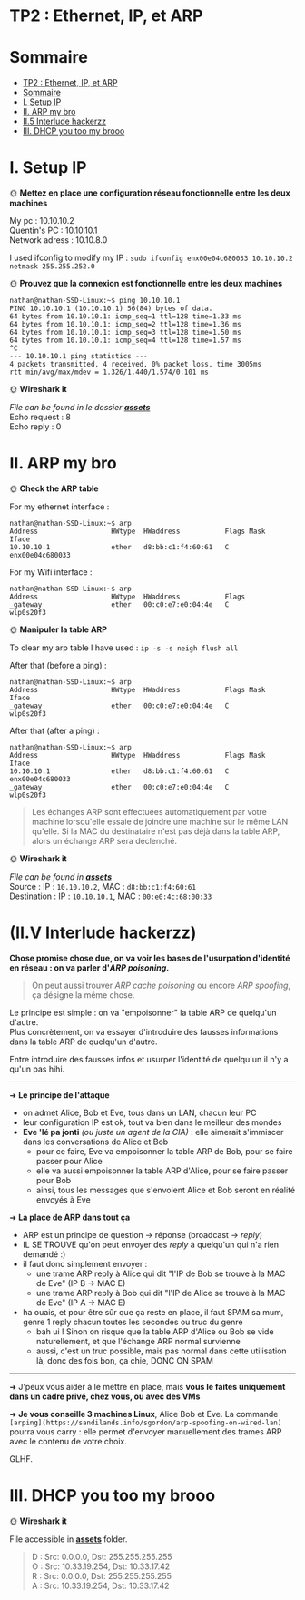 # **TP2 : Ethernet, IP, et ARP**

# Sommaire

- [TP2 : Ethernet, IP, et ARP](#tp2--ethernet-ip-et-arp)
- [Sommaire](#sommaire)
- [I. Setup IP](#i-setup-ip)
- [II. ARP my bro](#ii-arp-my-bro)
- [II.5 Interlude hackerzz](#ii5-interlude-hackerzz)
- [III. DHCP you too my brooo](#iii-dhcp-you-too-my-brooo)

# I. Setup IP

🌞 **Mettez en place une configuration réseau fonctionnelle entre les deux machines**

My pc : 10.10.10.2  
Quentin's PC : 10.10.10.1  
Network adress : 10.10.8.0  

I used ifconfig to modify my IP : `sudo ifconfig enx00e04c680033 10.10.10.2 netmask 255.255.252.0`  

🌞 **Prouvez que la connexion est fonctionnelle entre les deux machines**

```
nathan@nathan-SSD-Linux:~$ ping 10.10.10.1
PING 10.10.10.1 (10.10.10.1) 56(84) bytes of data.
64 bytes from 10.10.10.1: icmp_seq=1 ttl=128 time=1.33 ms
64 bytes from 10.10.10.1: icmp_seq=2 ttl=128 time=1.36 ms
64 bytes from 10.10.10.1: icmp_seq=3 ttl=128 time=1.50 ms
64 bytes from 10.10.10.1: icmp_seq=4 ttl=128 time=1.57 ms
^C
--- 10.10.10.1 ping statistics ---
4 packets transmitted, 4 received, 0% packet loss, time 3005ms
rtt min/avg/max/mdev = 1.326/1.440/1.574/0.101 ms
```

🌞 **Wireshark it**

*File can be found in le dossier **[assets](./assets/ping.pcapng)***  
Echo request : 8  
Echo reply : 0  

# II. ARP my bro

🌞 **Check the ARP table**

For my ethernet interface :
```
nathan@nathan-SSD-Linux:~$ arp
Address                  HWtype  HWaddress           Flags Mask            Iface
10.10.10.1               ether   d8:bb:c1:f4:60:61   C                     enx00e04c680033
```
For my Wifi interface :
```
nathan@nathan-SSD-Linux:~$ arp
Address                  HWtype  HWaddress           Flags 
_gateway                 ether   00:c0:e7:e0:04:4e   C                     wlp0s20f3
```

🌞 **Manipuler la table ARP**

To clear my arp table I have used : `ip -s -s neigh flush all`  

After that (before a ping) : 
```
nathan@nathan-SSD-Linux:~$ arp
Address                  HWtype  HWaddress           Flags Mask            Iface
_gateway                 ether   00:c0:e7:e0:04:4e   C                     wlp0s20f3
```
After that (after a ping) : 
```
nathan@nathan-SSD-Linux:~$ arp
Address                  HWtype  HWaddress           Flags Mask            Iface
10.10.10.1               ether   d8:bb:c1:f4:60:61   C                     enx00e04c680033
_gateway                 ether   00:c0:e7:e0:04:4e   C                     wlp0s20f3
```

> Les échanges ARP sont effectuées automatiquement par votre machine lorsqu'elle essaie de joindre une machine sur le même LAN qu'elle. Si la MAC du destinataire n'est pas déjà dans la table ARP, alors un échange ARP sera déclenché.

🌞 **Wireshark it**

*File can be found in **[assets](./assets/ArpTest.pcapng)***  
Source : IP : `10.10.10.2`, MAC : `d8:bb:c1:f4:60:61`  
Destination : IP : `10.10.10.1`, MAC : `00:e0:4c:68:00:33`

# (II.V Interlude hackerzz)

**Chose promise chose due, on va voir les bases de l'usurpation d'identité en réseau : on va parler d'*ARP poisoning*.**

> On peut aussi trouver *ARP cache poisoning* ou encore *ARP spoofing*, ça désigne la même chose.

Le principe est simple : on va "empoisonner" la table ARP de quelqu'un d'autre.  
Plus concrètement, on va essayer d'introduire des fausses informations dans la table ARP de quelqu'un d'autre.

Entre introduire des fausses infos et usurper l'identité de quelqu'un il n'y a qu'un pas hihi.

---

➜ **Le principe de l'attaque**

- on admet Alice, Bob et Eve, tous dans un LAN, chacun leur PC
- leur configuration IP est ok, tout va bien dans le meilleur des mondes
- **Eve 'lé pa jonti** *(ou juste un agent de la CIA)* : elle aimerait s'immiscer dans les conversations de Alice et Bob
  - pour ce faire, Eve va empoisonner la table ARP de Bob, pour se faire passer pour Alice
  - elle va aussi empoisonner la table ARP d'Alice, pour se faire passer pour Bob
  - ainsi, tous les messages que s'envoient Alice et Bob seront en réalité envoyés à Eve

➜ **La place de ARP dans tout ça**

- ARP est un principe de question -> réponse (broadcast -> *reply*)
- IL SE TROUVE qu'on peut envoyer des *reply* à quelqu'un qui n'a rien demandé :)
- il faut donc simplement envoyer :
  - une trame ARP reply à Alice qui dit "l'IP de Bob se trouve à la MAC de Eve" (IP B -> MAC E)
  - une trame ARP reply à Bob qui dit "l'IP de Alice se trouve à la MAC de Eve" (IP A -> MAC E)
- ha ouais, et pour être sûr que ça reste en place, il faut SPAM sa mum, genre 1 reply chacun toutes les secondes ou truc du genre
  - bah ui ! Sinon on risque que la table ARP d'Alice ou Bob se vide naturellement, et que l'échange ARP normal survienne
  - aussi, c'est un truc possible, mais pas normal dans cette utilisation là, donc des fois bon, ça chie, DONC ON SPAM

---

➜ J'peux vous aider à le mettre en place, mais **vous le faites uniquement dans un cadre privé, chez vous, ou avec des VMs**

➜ **Je vous conseille 3 machines Linux**, Alice Bob et Eve. La commande `[arping](https://sandilands.info/sgordon/arp-spoofing-on-wired-lan)` pourra vous carry : elle permet d'envoyer manuellement des trames ARP avec le contenu de votre choix.

GLHF.

# III. DHCP you too my brooo

🌞 **Wireshark it**

File accessible in **[assets](./assets/DHCP.pcapng)** folder.  
  
>D : Src: 0.0.0.0, Dst: 255.255.255.255  
O : Src: 10.33.19.254, Dst: 10.33.17.42  
R : Src: 0.0.0.0, Dst: 255.255.255.255  
A : Src: 10.33.19.254, Dst: 10.33.17.42  
